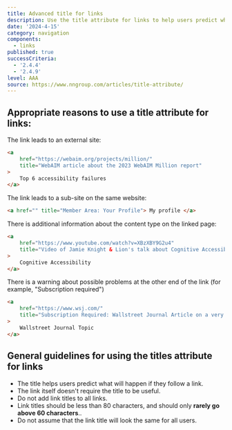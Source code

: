 ```yaml
---
title: Advanced title for links
description: Use the title attribute for links to help users predict where they are going.
date: '2024-4-15'
category: navigation
components:
  - links
published: true
successCriteria:
  - '2.4.4'
  - '2.4.9'
level: AAA
source: https://www.nngroup.com/articles/title-attribute/
---
```


## Appropriate reasons to use a title attribute for links:

The link leads to an external site:

```html
<a
	href="https://webaim.org/projects/million/"
	title="WebAIM article about the 2023 WebAIM Million report"
>
	Top 6 accessibility failures
</a>
```

The link leads to a sub-site on the same website:

```html
<a href="" title="Member Area: Your Profile"> My profile </a>
```

There is additional information about the content type on the linked page:

```html
<a
	href="https://www.youtube.com/watch?v=XBzXBY9G2u4"
	title="Video of Jamie Knight & Lion's talk about Cognitive Accessibility at the Accessibility London Meetup 2018"
>
	Cognitive Accessibility
</a>
```

There is a warning about possible problems at the other end of the link (for example, "Subscription required")

```html
<a
	href="https://www.wsj.com/"
	title="Subscription Required: Wallstreet Journal Article on a very Wallstreet Journal Topic"
>
	Wallstreet Journal Topic
</a>
```

## General guidelines for using the titles attribute for links

- The title helps users predict what will happen if they follow a link.
- The link itself doesn't require the title to be useful.
- Do not add link titles to all links.
- Link titles should be less than 80 characters, and should only **rarely go above 60 characters**..
- Do not assume that the link title will look the same for all users.
